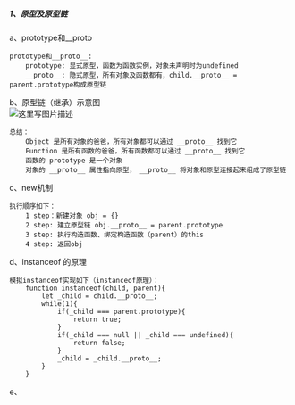 ##### 1、原型及原型链
a、prototype和__proto

    prototype和__proto__:
        prototype: 显式原型，函数为函数实例，对象未声明时为undefined
        __proto__: 隐式原型，所有对象及函数都有，child.__proto__ = parent.prototype构成原型链
 
 b、原型链（继承）示意图       
![这里写图片描述](https://user-gold-cdn.xitu.io/2019/1/3/16813a979d5351f7?imageslim)

    总结：
        Object 是所有对象的爸爸，所有对象都可以通过 __proto__ 找到它
        Function 是所有函数的爸爸，所有函数都可以通过 __proto__ 找到它
        函数的 prototype 是一个对象
        对象的 __proto__ 属性指向原型， __proto__ 将对象和原型连接起来组成了原型链

c、new机制
    
    执行顺序如下：
        1 step：新建对象 obj = {}
        2 step: 建立原型链 obj.__proto__ = parent.prototype
        3 step: 执行构造函数、绑定构造函数（parent）的this
        4 step: 返回obj
        
d、instanceof 的原理
    
    模拟instanceof实现如下（instanceof原理）：
        function instanceof(child, parent){
            let _child = child.__proto__;
            while(1){
                if(_child === parent.prototype){
                    return true;
                }
                if(_child === null || _child === undefined){
                    return false;
                }
                _child = _child.__proto__;
            }
        }
     
e、

